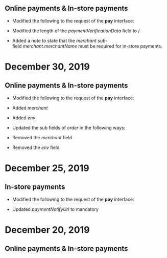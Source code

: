 Online payments & In-store payments
-----------------------------------

*   Modified the following to the request of the **pay** interface:

*   Modified the length of the _paymentVerificationData_ field to /
*   Added a note to state that the _merchant_ sub-field _merchant.merchantName_ must be required for in-store payments.

December 30, 2019
=================

Online payments & In-store payments
-----------------------------------

*   Modified the following to the request of the **pay** interface:

*   Added _merchant_
*   Added _env_
*   Updated the sub fields of _order_ in the following ways:

*   Removed the _merchant_ field
*   Removed the _env_ field

December 25, 2019
=================

In-store payments
-----------------

*   Modified the following to the request of the **pay** interface:

*   Updated _paymentNotifyUrl_ to mandatory

December 20, 2019
=================

Online payments & In-store payments
-----------------------------------